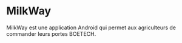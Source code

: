 # MilkWay
MilkWay est une application Android qui permet aux agriculteurs de commander leurs portes BOETECH.
